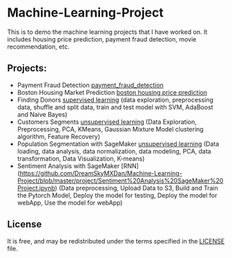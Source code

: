 # Machine-Learning-Project
This is to demo the machine learning projects that I have worked on. It includes housing price prediction, payment fraud detection, movie recommendation, etc.

## Projects:

- Payment Fraud Detection [payment_fraud_detection](https://github.com/DreamSkyMXDan/Machine-Learning-Project/blob/master/project/Fraud_Detection_Exercise.ipynb)
- Boston Housing Market Prediction [boston housing price prediction](https://github.com/DreamSkyMXDan/Machine-Learning-Project/blob/master/project/boston_housing.ipynb)
- Finding Donors [supervised learning](https://github.com/DreamSkyMXDan/Machine-Learning-Project/blob/master/project/finding_donors.ipynb) (data exploration, preprocessing data, shuffle and split data, train and test model with SVM, AdaBoost and Naive Bayes)
- Customers Segments [unsupervised learning](https://github.com/DreamSkyMXDan/Machine-Learning-Project/blob/master/project/customer_segments.ipynb) (Data Exploration, Preprocessing, PCA, KMeans, Gaussian Mixture Model clustering algorithm, Feature Recovery)
- Population Segmentation with SageMaker [unsupervised learning](https://github.com/DreamSkyMXDan/Machine-Learning-Project/blob/master/project/Pop_Segmentation_Exercise.ipynb) (Data loading, data analysis, data normalization, data modeling, PCA, data transformation, Data Visualization, K-means)
- Sentiment Analysis with SageMaker [RNN] (https://github.com/DreamSkyMXDan/Machine-Learning-Project/blob/master/project/Sentiment%20Analysis%20SageMaker%20Project.ipynb) (Data preprocessing, Upload Data to S3, Build and Train the Pytorch Model, Deploy the model for testing, Deploy the model for webApp, Use the model for webApp)

## License
It is free, and may be redistributed under the terms specified in the [LICENSE](https://github.com/DreamSkyMXDan/Machine-Learning-Project/blob/master/project/LICENSE) file.
